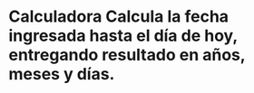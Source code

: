 # Calculadora Calcula la fecha ingresada hasta el día de hoy, entregando resultado en años, meses y días.
